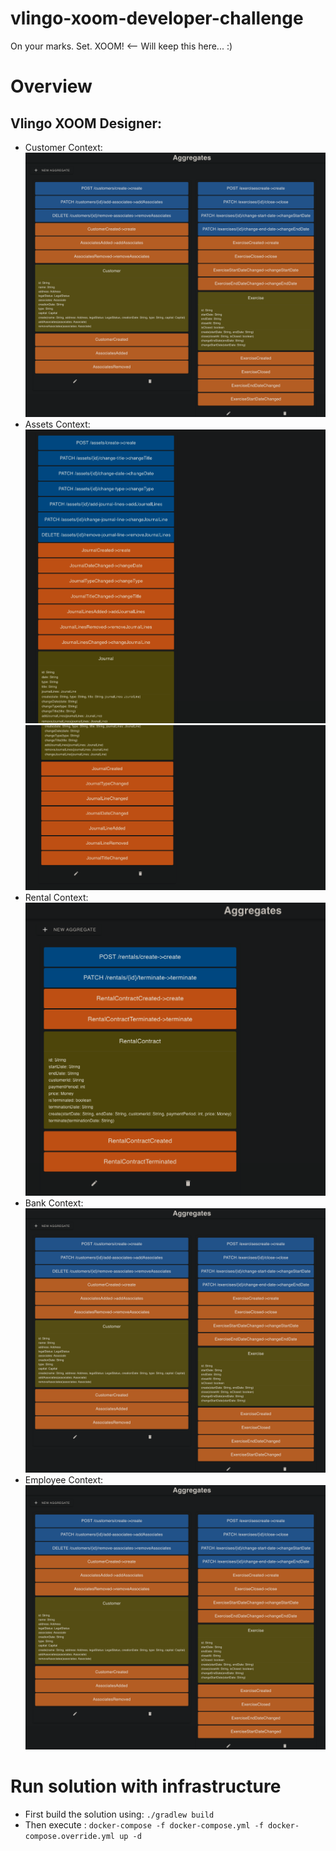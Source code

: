 # vlingo-xoom-developer-challenge

On your marks. Set. XOOM! <-- Will keep this here... :)

# Overview

## Vlingo XOOM Designer:

- Customer Context:
  ![Customer Context](docs/images/01.png)
- Assets Context:
  ![Assets Context](docs/images/02.png)
  ![Assets Context](docs/images/03.png)
- Rental Context:
  ![Rental Context](docs/images/04.png)
- Bank Context:
  ![Customer Context](docs/images/01.png)
- Employee Context:
  ![Customer Context](docs/images/01.png)

# Run solution with infrastructure

- First build the solution using:
  `
  ./gradlew build
  `
- Then execute :
  `
  docker-compose -f docker-compose.yml -f docker-compose.override.yml up -d
  `
